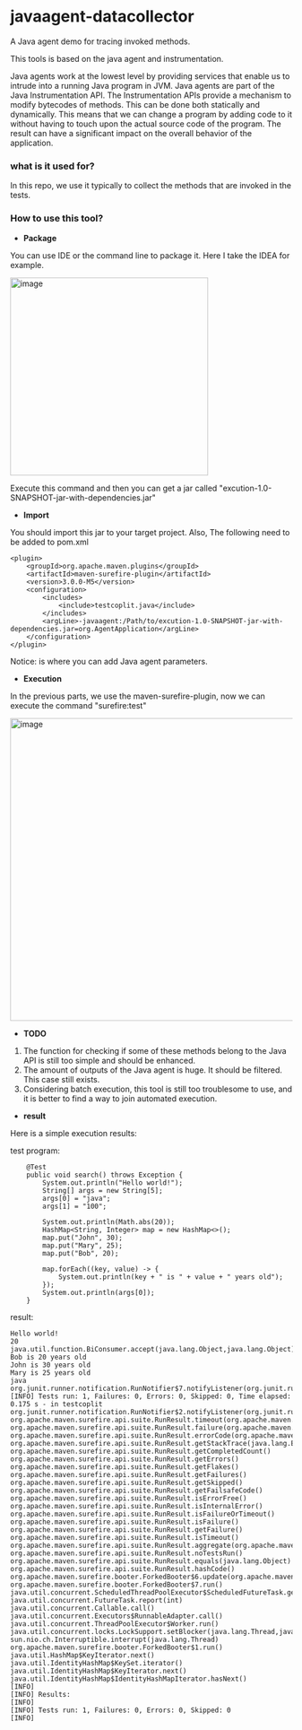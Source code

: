 # javaagent-datacollector
A Java agent demo for tracing invoked methods.

This tools is based on the java agent and instrumentation.

Java agents work at the lowest level by providing services that enable us to intrude into a running Java program in JVM. 
Java agents are part of the Java Instrumentation API. 
The Instrumentation APIs provide a mechanism to modify bytecodes of methods. 
This can be done both statically and dynamically. 
This means that we can change a program by adding code to it without having to touch upon the actual source code of the program. 
The result can have a significant impact on the overall behavior of the application.

### what is it used for?

In this repo, we use it typically to collect the methods that are invoked in the tests. 

### How to use this tool?

- **Package**

You can use IDE or the command line to package it. Here I take the IDEA for example.

<img width="353" alt="image" src="https://github.com/alexli-77/javaagent-datacollector/assets/13618018/0b0c8669-86ca-4eca-a0e8-9bcf8b5b9df0">

Execute this command and then you can get a jar called "excution-1.0-SNAPSHOT-jar-with-dependencies.jar"

- **Import**

You should import this jar to your target project. Also, The following need to be added to pom.xml

```
<plugin>
    <groupId>org.apache.maven.plugins</groupId>
    <artifactId>maven-surefire-plugin</artifactId>
    <version>3.0.0-M5</version>
    <configuration>
        <includes>
            <include>testcoplit.java</include>
        </includes>
        <argLine>-javaagent:/Path/to/excution-1.0-SNAPSHOT-jar-with-dependencies.jar=org.AgentApplication</argLine>
    </configuration>
</plugin>
```
Notice: <argLine><argLine> is where you can add Java agent parameters.

- **Execution**

In the previous parts, we use the maven-surefire-plugin, now we can execute the command "surefire:test"

<img width="540" alt="image" src="https://github.com/alexli-77/javaagent-datacollector/assets/13618018/847bfc65-8d2d-4827-aab8-522b07628791">

- **TODO**

1. The function for checking if some of these methods belong to the Java API is still too simple and should be enhanced.
2. The amount of outputs of the Java agent is huge. It should be filtered. This case still exists.
3. Considering batch execution, this tool is still too troublesome to use, and it is better to find a way to join automated execution.

- **result**

Here is a simple execution results:

test program:

```
    @Test
    public void search() throws Exception {
        System.out.println("Hello world!");
        String[] args = new String[5];
        args[0] = "java";
        args[1] = "100";

        System.out.println(Math.abs(20));
        HashMap<String, Integer> map = new HashMap<>();
        map.put("John", 30);
        map.put("Mary", 25);
        map.put("Bob", 20);

        map.forEach((key, value) -> {
            System.out.println(key + " is " + value + " years old");
        });
        System.out.println(args[0]);
    }
```

result:
```
Hello world!
20
java.util.function.BiConsumer.accept(java.lang.Object,java.lang.Object)
Bob is 20 years old
John is 30 years old
Mary is 25 years old
java
org.junit.runner.notification.RunNotifier$7.notifyListener(org.junit.runner.notification.RunListener)
[INFO] Tests run: 1, Failures: 0, Errors: 0, Skipped: 0, Time elapsed: 0.175 s - in testcoplit
org.junit.runner.notification.RunNotifier$2.notifyListener(org.junit.runner.notification.RunListener)
org.apache.maven.surefire.api.suite.RunResult.timeout(org.apache.maven.surefire.api.suite.RunResult)
org.apache.maven.surefire.api.suite.RunResult.failure(org.apache.maven.surefire.api.suite.RunResult,java.lang.Exception)
org.apache.maven.surefire.api.suite.RunResult.errorCode(org.apache.maven.surefire.api.suite.RunResult,java.lang.String,boolean)
org.apache.maven.surefire.api.suite.RunResult.getStackTrace(java.lang.Exception)
org.apache.maven.surefire.api.suite.RunResult.getCompletedCount()
org.apache.maven.surefire.api.suite.RunResult.getErrors()
org.apache.maven.surefire.api.suite.RunResult.getFlakes()
org.apache.maven.surefire.api.suite.RunResult.getFailures()
org.apache.maven.surefire.api.suite.RunResult.getSkipped()
org.apache.maven.surefire.api.suite.RunResult.getFailsafeCode()
org.apache.maven.surefire.api.suite.RunResult.isErrorFree()
org.apache.maven.surefire.api.suite.RunResult.isInternalError()
org.apache.maven.surefire.api.suite.RunResult.isFailureOrTimeout()
org.apache.maven.surefire.api.suite.RunResult.isFailure()
org.apache.maven.surefire.api.suite.RunResult.getFailure()
org.apache.maven.surefire.api.suite.RunResult.isTimeout()
org.apache.maven.surefire.api.suite.RunResult.aggregate(org.apache.maven.surefire.api.suite.RunResult)
org.apache.maven.surefire.api.suite.RunResult.noTestsRun()
org.apache.maven.surefire.api.suite.RunResult.equals(java.lang.Object)
org.apache.maven.surefire.api.suite.RunResult.hashCode()
org.apache.maven.surefire.booter.ForkedBooter$6.update(org.apache.maven.surefire.api.booter.Command)
org.apache.maven.surefire.booter.ForkedBooter$7.run()
java.util.concurrent.ScheduledThreadPoolExecutor$ScheduledFutureTask.getDelay(java.util.concurrent.TimeUnit)
java.util.concurrent.FutureTask.report(int)
java.util.concurrent.Callable.call()
java.util.concurrent.Executors$RunnableAdapter.call()
java.util.concurrent.ThreadPoolExecutor$Worker.run()
java.util.concurrent.locks.LockSupport.setBlocker(java.lang.Thread,java.lang.Object)
sun.nio.ch.Interruptible.interrupt(java.lang.Thread)
org.apache.maven.surefire.booter.ForkedBooter$1.run()
java.util.HashMap$KeyIterator.next()
java.util.IdentityHashMap$KeySet.iterator()
java.util.IdentityHashMap$KeyIterator.next()
java.util.IdentityHashMap$IdentityHashMapIterator.hasNext()
[INFO] 
[INFO] Results:
[INFO] 
[INFO] Tests run: 1, Failures: 0, Errors: 0, Skipped: 0
[INFO] 
```
